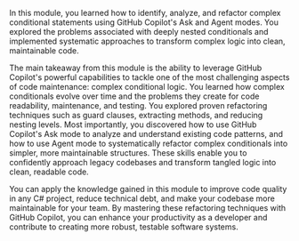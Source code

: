 In this module, you learned how to identify, analyze, and refactor complex conditional statements using GitHub Copilot's Ask and Agent modes. You explored the problems associated with deeply nested conditionals and implemented systematic approaches to transform complex logic into clean, maintainable code.

The main takeaway from this module is the ability to leverage GitHub Copilot's powerful capabilities to tackle one of the most challenging aspects of code maintenance: complex conditional logic. You learned how complex conditionals evolve over time and the problems they create for code readability, maintenance, and testing. You explored proven refactoring techniques such as guard clauses, extracting methods, and reducing nesting levels. Most importantly, you discovered how to use GitHub Copilot's Ask mode to analyze and understand existing code patterns, and how to use Agent mode to systematically refactor complex conditionals into simpler, more maintainable structures. These skills enable you to confidently approach legacy codebases and transform tangled logic into clean, readable code.

You can apply the knowledge gained in this module to improve code quality in any C# project, reduce technical debt, and make your codebase more maintainable for your team. By mastering these refactoring techniques with GitHub Copilot, you can enhance your productivity as a developer and contribute to creating more robust, testable software systems.
